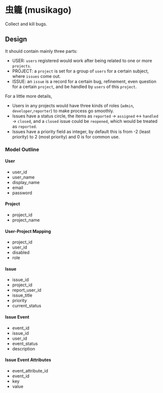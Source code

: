# 虫籠 (musikago)
Collect and kill bugs.

## Design

It should contain mainly three parts:

* USER: `users` registered would work after being related to one or more `projects`.
* PROJECT: a `project` is set for a group of `users` for a certain subject, where `issues` come out.
* ISSUE: an `issue` is a record for a certain bug, refinement, even question for a certain `project`, and be handled by `users` of this `project`.

For a little more details, 

* Users in any projects would have three kinds of roles (`admin`, `developer`,`reporter`) to make process go smoothly.
* Issues have a status circle, the items as `reported` -> `assigned` <-> `handled` -> `closed`, and a `closed` issue could be `reopened`, which would be treated as `reported`.
* Issues have a priority field as integer, by default this is from -2 (least priority) to 2 (most priority) and 0 is for common use.

### Model Outline

#### User

* user_id
* user_name
* display_name
* email
* password

#### Project

* project_id
* project_name

#### User-Project Mapping

* project_id
* user_id
* disabled
* role

#### Issue

* issue_id
* project_id
* report_user_id
* issue_title
* priority
* current_status

#### Issue Event

* event_id
* issue_id
* user_id
* event_status
* description

#### Issue Event Attributes

* event_attribute_id
* event_id
* key
* value

